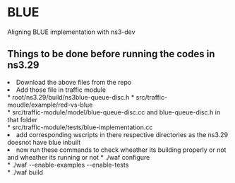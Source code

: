 # BLUE
Aligning BLUE implementation with ns3-dev

## Things to be done before running the codes in ns3.29

<p>
<li> Download the above files from the repo
<li> Add those file in traffic module <br>
* root/ns3.29/build/ns3blue-queue-disc.h
* src/traffic-moudle/example/red-vs-blue <br>
* src/traffic-module/model/blue-queue-disc.cc and blue-queue-disc.h in that folder<br>
* src/traffic-module/tests/blue-implementation.cc <br>
<li> add corresponding wscripts in there respective directories as the ns3.29 doesnot have blue inbuilt
<li> now run these commands to check wheather its building properly or not and wheather its running or not
 * ./waf configure<br>
 * ./waf --enable-examples --enable-tests<br>
 * ./waf build
